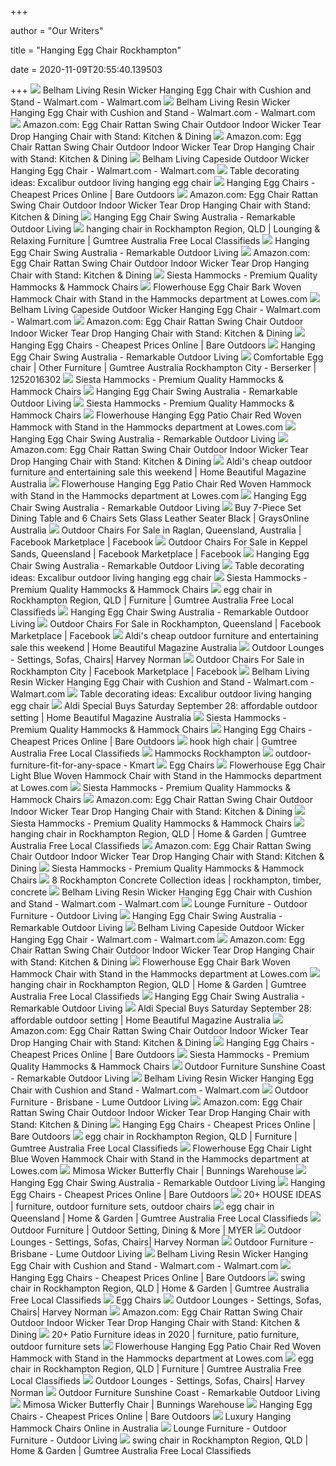 +++
        
author = "Our Writers"
        
title = "Hanging Egg Chair Rockhampton"
        
date = 2020-11-09T20:55:40.139503
        
+++
[ ![](https://i5.walmartimages.com/asr/a9fbd782-d36a-42f5-9305-2d183c517ef8_1.27628541f041795ae1ff4ce7b4b8bd44.jpeg)](https://i5.walmartimages.com/asr/a9fbd782-d36a-42f5-9305-2d183c517ef8_1.27628541f041795ae1ff4ce7b4b8bd44.jpeg) Belham Living Resin Wicker Hanging Egg Chair with Cushion and Stand -  Walmart.com - Walmart.com
[ ![](https://i5.walmartimages.com/asr/ddb83fbb-0eaa-48de-927a-0e0bece27707_1.af32c3f08e26d5a71d9e3f5cf1fa79fb.jpeg)](https://i5.walmartimages.com/asr/ddb83fbb-0eaa-48de-927a-0e0bece27707_1.af32c3f08e26d5a71d9e3f5cf1fa79fb.jpeg) Belham Living Resin Wicker Hanging Egg Chair with Cushion and Stand -  Walmart.com - Walmart.com
[ ![](https://m.media-amazon.com/images/I/81nCvO26FTL._AC_SS350_.jpg)](https://m.media-amazon.com/images/I/81nCvO26FTL._AC_SS350_.jpg) Amazon.com: Egg Chair Rattan Swing Chair Outdoor Indoor Wicker Tear Drop Hanging  Chair with Stand: Kitchen & Dining
[ ![](https://images-na.ssl-images-amazon.com/images/I/81nCvO26FTL._AC_SY741_.jpg)](https://images-na.ssl-images-amazon.com/images/I/81nCvO26FTL._AC_SY741_.jpg) Amazon.com: Egg Chair Rattan Swing Chair Outdoor Indoor Wicker Tear Drop Hanging  Chair with Stand: Kitchen & Dining
[ ![](https://i5.walmartimages.com/asr/d1b21234-ecd9-4ddc-9973-428714a92f2e_1.280017f504ec4b1eb90dcff7f6a154e5.jpeg)](https://i5.walmartimages.com/asr/d1b21234-ecd9-4ddc-9973-428714a92f2e_1.280017f504ec4b1eb90dcff7f6a154e5.jpeg) Belham Living Capeside Outdoor Wicker Hanging Egg Chair - Walmart.com -  Walmart.com
[ ![](http://www.inspiredoutdoor.com.au/wp-content/uploads/2014/07/Hanging-Egg-Cover1.jpg)](http://www.inspiredoutdoor.com.au/wp-content/uploads/2014/07/Hanging-Egg-Cover1.jpg) Table decorating ideas: Excalibur outdoor living hanging egg chair
[ ![](https://www.bareoutdoors.com.au/media/catalog/product/cache/1/small_image/232x232/9df78eab33525d08d6e5fb8d27136e95/z/z/zz054746_1_.jpg)](https://www.bareoutdoors.com.au/media/catalog/product/cache/1/small_image/232x232/9df78eab33525d08d6e5fb8d27136e95/z/z/zz054746_1_.jpg) Hanging Egg Chairs - Cheapest Prices Online | Bare Outdoors
[ ![](https://images-na.ssl-images-amazon.com/images/I/81XlysZXwiL._AC_UL320_SR214,320_.jpg)](https://images-na.ssl-images-amazon.com/images/I/81XlysZXwiL._AC_UL320_SR214,320_.jpg) Amazon.com: Egg Chair Rattan Swing Chair Outdoor Indoor Wicker Tear Drop Hanging  Chair with Stand: Kitchen & Dining
[ ![](https://www.remarkablefurniture.com.au/pub/media/catalog/product/cache/small_image/600x600/beff4985b56e3afdbeabfc89641a4582/6/4/64a5d8bcb7ed095abd0c52a703299aa.jpg)](https://www.remarkablefurniture.com.au/pub/media/catalog/product/cache/small_image/600x600/beff4985b56e3afdbeabfc89641a4582/6/4/64a5d8bcb7ed095abd0c52a703299aa.jpg) Hanging Egg Chair Swing Australia - Remarkable Outdoor Living
[ ![](https://i.ebayimg.com/00/s/MTYwMFgxMjAw/z/Tk0AAOSwh2pfNff9/$_35.jpg)](https://i.ebayimg.com/00/s/MTYwMFgxMjAw/z/Tk0AAOSwh2pfNff9/$_35.jpg) hanging chair in Rockhampton Region, QLD | Lounging & Relaxing Furniture |  Gumtree Australia Free Local Classifieds
[ ![](https://www.remarkablefurniture.com.au/pub/media/catalog/product/cache/small_image/600x600/beff4985b56e3afdbeabfc89641a4582/t/u/turin-hanging-chair-light-grey-1.jpg)](https://www.remarkablefurniture.com.au/pub/media/catalog/product/cache/small_image/600x600/beff4985b56e3afdbeabfc89641a4582/t/u/turin-hanging-chair-light-grey-1.jpg) Hanging Egg Chair Swing Australia - Remarkable Outdoor Living
[ ![](https://m.media-amazon.com/images/I/81jj43c80uL._AC_SS350_.jpg)](https://m.media-amazon.com/images/I/81jj43c80uL._AC_SS350_.jpg) Amazon.com: Egg Chair Rattan Swing Chair Outdoor Indoor Wicker Tear Drop Hanging  Chair with Stand: Kitchen & Dining
[ ![](https://cdn.shopify.com/s/files/1/0026/6243/2838/products/duke_double_egg_chair_1000px_x_1000px_1_590x590.jpg?v=1599707657)](https://cdn.shopify.com/s/files/1/0026/6243/2838/products/duke_double_egg_chair_1000px_x_1000px_1_590x590.jpg?v=1599707657) Siesta Hammocks - Premium Quality Hammocks & Hammock Chairs
[ ![](http://mobileimages.lowes.com/product/converted/892514/892514100143.jpg)](http://mobileimages.lowes.com/product/converted/892514/892514100143.jpg) Flowerhouse Egg Chair Bark Woven Hammock Chair with Stand in the Hammocks  department at Lowes.com
[ ![](https://i5.walmartimages.com/asr/44dc93fb-3d04-44e6-8acf-f803dd25be1f_1.146cae8134c78b9e330da802bb486411.jpeg)](https://i5.walmartimages.com/asr/44dc93fb-3d04-44e6-8acf-f803dd25be1f_1.146cae8134c78b9e330da802bb486411.jpeg) Belham Living Capeside Outdoor Wicker Hanging Egg Chair - Walmart.com -  Walmart.com
[ ![](https://m.media-amazon.com/images/I/71weXl4TAcL._AC_SS350_.jpg)](https://m.media-amazon.com/images/I/71weXl4TAcL._AC_SS350_.jpg) Amazon.com: Egg Chair Rattan Swing Chair Outdoor Indoor Wicker Tear Drop Hanging  Chair with Stand: Kitchen & Dining
[ ![](https://www.bareoutdoors.com.au/media/catalog/product/cache/1/small_image/232x232/9df78eab33525d08d6e5fb8d27136e95/b/r/brazil_egg_chair.jpg)](https://www.bareoutdoors.com.au/media/catalog/product/cache/1/small_image/232x232/9df78eab33525d08d6e5fb8d27136e95/b/r/brazil_egg_chair.jpg) Hanging Egg Chairs - Cheapest Prices Online | Bare Outdoors
[ ![](https://www.remarkablefurniture.com.au/pub/media/catalog/product/cache/small_image/600x600/beff4985b56e3afdbeabfc89641a4582/t/u/turin_hanging_chair_charcoal-2.jpg)](https://www.remarkablefurniture.com.au/pub/media/catalog/product/cache/small_image/600x600/beff4985b56e3afdbeabfc89641a4582/t/u/turin_hanging_chair_charcoal-2.jpg) Hanging Egg Chair Swing Australia - Remarkable Outdoor Living
[ ![](https://i.ebayimg.com/images/g/cKwAAOSwu3VfA9kj/s-l400.webp)](https://i.ebayimg.com/images/g/cKwAAOSwu3VfA9kj/s-l400.webp) Comfortable Egg chair | Other Furniture | Gumtree Australia Rockhampton  City - Berserker | 1252016302
[ ![](https://cdn.shopify.com/s/files/1/0026/6243/2838/products/s-l1600_3_bb1d07ab-60cf-4742-bd69-625a88fafe09_590x590.jpg?v=1599708139)](https://cdn.shopify.com/s/files/1/0026/6243/2838/products/s-l1600_3_bb1d07ab-60cf-4742-bd69-625a88fafe09_590x590.jpg?v=1599708139) Siesta Hammocks - Premium Quality Hammocks & Hammock Chairs
[ ![](https://www.remarkablefurniture.com.au/pub/media/catalog/product/cache/small_image/600x600/beff4985b56e3afdbeabfc89641a4582/l/a/langley_hanging_chair_charcoal_1030w_x_1190d_x_1970h_cm.jpg)](https://www.remarkablefurniture.com.au/pub/media/catalog/product/cache/small_image/600x600/beff4985b56e3afdbeabfc89641a4582/l/a/langley_hanging_chair_charcoal_1030w_x_1190d_x_1970h_cm.jpg) Hanging Egg Chair Swing Australia - Remarkable Outdoor Living
[ ![](https://cdn.shopify.com/s/files/1/0026/6243/2838/products/BrandNewOutdoorDecorHangingSwingingEggPodChairCushionforGardenHome_model_590x590.jpg?v=1599709025)](https://cdn.shopify.com/s/files/1/0026/6243/2838/products/BrandNewOutdoorDecorHangingSwingingEggPodChairCushionforGardenHome_model_590x590.jpg?v=1599709025) Siesta Hammocks - Premium Quality Hammocks & Hammock Chairs
[ ![](https://mobileimages.lowes.com/product/converted/100142/1001426116.jpg?size=lg)](https://mobileimages.lowes.com/product/converted/100142/1001426116.jpg?size=lg) Flowerhouse Hanging Egg Patio Chair Red Woven Hammock with Stand in the  Hammocks department at Lowes.com
[ ![](https://www.remarkablefurniture.com.au/pub/media/catalog/product/cache/small_image/600x600/beff4985b56e3afdbeabfc89641a4582/l/a/langley_hanging_chair_white_1030w_x_1190d_x1970h_cm-1.jpg)](https://www.remarkablefurniture.com.au/pub/media/catalog/product/cache/small_image/600x600/beff4985b56e3afdbeabfc89641a4582/l/a/langley_hanging_chair_white_1030w_x_1190d_x1970h_cm-1.jpg) Hanging Egg Chair Swing Australia - Remarkable Outdoor Living
[ ![](https://images-na.ssl-images-amazon.com/images/I/81-Tn%2BhC%2BkL._AC_SL1500_.jpg)](https://images-na.ssl-images-amazon.com/images/I/81-Tn%2BhC%2BkL._AC_SL1500_.jpg) Amazon.com: Egg Chair Rattan Swing Chair Outdoor Indoor Wicker Tear Drop Hanging  Chair with Stand: Kitchen & Dining
[ ![](https://www.homebeautiful.com.au/media/19176/aldi-outdoor-furniture-buys-2.jpg?width=720&center=0.0,0.0)](https://www.homebeautiful.com.au/media/19176/aldi-outdoor-furniture-buys-2.jpg?width=720&center=0.0,0.0) Aldi's cheap outdoor furniture and entertaining sale this weekend | Home  Beautiful Magazine Australia
[ ![](http://mobileimages.lowes.com/product/converted/892514/892514100020.jpg)](http://mobileimages.lowes.com/product/converted/892514/892514100020.jpg) Flowerhouse Hanging Egg Patio Chair Red Woven Hammock with Stand in the  Hammocks department at Lowes.com
[ ![](https://www.remarkablefurniture.com.au/pub/media/catalog/product/cache/small_image/600x600/beff4985b56e3afdbeabfc89641a4582/d/o/doney_outdoor_wicker_single_hanging_chair_white.jpg)](https://www.remarkablefurniture.com.au/pub/media/catalog/product/cache/small_image/600x600/beff4985b56e3afdbeabfc89641a4582/d/o/doney_outdoor_wicker_single_hanging_chair_white.jpg) Hanging Egg Chair Swing Australia - Remarkable Outdoor Living
[ ![](https://res3.graysonline.com/handlers/imagehandler.ashx?t=sh&id=19947045&s=d&index=0&ts=636833343940000000)](https://res3.graysonline.com/handlers/imagehandler.ashx?t=sh&id=19947045&s=d&index=0&ts=636833343940000000) Buy 7-Piece Set Dining Table and 6 Chairs Sets Glass Leather Seater Black |  GraysOnline Australia
[ ![](https://lookaside.fbsbx.com/lookaside/crawler/media/?media_id=372244427495407)](https://lookaside.fbsbx.com/lookaside/crawler/media/?media_id=372244427495407) Outdoor Chairs For Sale in Raglan, Queensland, Australia | Facebook  Marketplace | Facebook
[ ![](https://lookaside.fbsbx.com/lookaside/crawler/media/?media_id=367860431267140)](https://lookaside.fbsbx.com/lookaside/crawler/media/?media_id=367860431267140) Outdoor Chairs For Sale in Keppel Sands, Queensland | Facebook Marketplace  | Facebook
[ ![](https://www.remarkablefurniture.com.au/pub/media/catalog/product/cache/small_image/600x600/beff4985b56e3afdbeabfc89641a4582/d/a/dayton_outdoor_rope_hanging_chair_charcoal-2.jpg)](https://www.remarkablefurniture.com.au/pub/media/catalog/product/cache/small_image/600x600/beff4985b56e3afdbeabfc89641a4582/d/a/dayton_outdoor_rope_hanging_chair_charcoal-2.jpg) Hanging Egg Chair Swing Australia - Remarkable Outdoor Living
[ ![](https://lh3.googleusercontent.com/proxy/bMsZuNwvrdZAA7P_qv0-ZQssM9yUBwgHAWYu3Rtg8FMEV1_mqUwCOSBGqVM03SeCjDU_Y0z0Moc5G53rTR8ssSqn9HMTunTdzHqkEsurTrK7ifD79YjSOfIJtlGo4mqmtSLq94A14QhHydkk9_JwAB7fMsir_A=s0-d)](https://lh3.googleusercontent.com/proxy/bMsZuNwvrdZAA7P_qv0-ZQssM9yUBwgHAWYu3Rtg8FMEV1_mqUwCOSBGqVM03SeCjDU_Y0z0Moc5G53rTR8ssSqn9HMTunTdzHqkEsurTrK7ifD79YjSOfIJtlGo4mqmtSLq94A14QhHydkk9_JwAB7fMsir_A=s0-d) Table decorating ideas: Excalibur outdoor living hanging egg chair
[ ![](https://cdn.shopify.com/s/files/1/0026/6243/2838/products/basic-bedroom-swing-chair_590x590.jpg?v=1599701467)](https://cdn.shopify.com/s/files/1/0026/6243/2838/products/basic-bedroom-swing-chair_590x590.jpg?v=1599701467) Siesta Hammocks - Premium Quality Hammocks & Hammock Chairs
[ ![](https://i.ebayimg.com/00/s/ODAwWDYwMA==/z/HmYAAOSwfideCWCj/$_35.jpg)](https://i.ebayimg.com/00/s/ODAwWDYwMA==/z/HmYAAOSwfideCWCj/$_35.jpg) egg chair in Rockhampton Region, QLD | Furniture | Gumtree Australia Free  Local Classifieds
[ ![](https://www.remarkablefurniture.com.au/pub/media/catalog/product/cache/small_image/600x600/beff4985b56e3afdbeabfc89641a4582/d/o/doney_outdoor_wicker_double_hanging_chair_charcoal.jpg)](https://www.remarkablefurniture.com.au/pub/media/catalog/product/cache/small_image/600x600/beff4985b56e3afdbeabfc89641a4582/d/o/doney_outdoor_wicker_double_hanging_chair_charcoal.jpg) Hanging Egg Chair Swing Australia - Remarkable Outdoor Living
[ ![](https://lookaside.fbsbx.com/lookaside/crawler/media/?media_id=729348987662111)](https://lookaside.fbsbx.com/lookaside/crawler/media/?media_id=729348987662111) Outdoor Chairs For Sale in Rockhampton, Queensland | Facebook Marketplace |  Facebook
[ ![](http://www.homebeautiful.com.au/media/19177/aldi-outdoor-furniture-buys-1.jpg)](http://www.homebeautiful.com.au/media/19177/aldi-outdoor-furniture-buys-1.jpg) Aldi's cheap outdoor furniture and entertaining sale this weekend | Home  Beautiful Magazine Australia
[ ![](https://azcd.harveynorman.com.au/media/catalog/product/cache/21/small_image/445x249/9df78eab33525d08d6e5fb8d27136e95/g/p/gp1004537_1.jpg)](https://azcd.harveynorman.com.au/media/catalog/product/cache/21/small_image/445x249/9df78eab33525d08d6e5fb8d27136e95/g/p/gp1004537_1.jpg) Outdoor Lounges - Settings, Sofas, Chairs| Harvey Norman
[ ![](https://lookaside.fbsbx.com/lookaside/crawler/media/?media_id=1711370245682983)](https://lookaside.fbsbx.com/lookaside/crawler/media/?media_id=1711370245682983) Outdoor Chairs For Sale in Rockhampton City | Facebook Marketplace |  Facebook
[ ![](https://i5.walmartimages.com/asr/f891a4e0-d180-4e82-88e1-2c30287c9146.09158f4d5ff644aa8533e78ad6224462.jpeg?odnWidth=282&odnHeight=282&odnBg=ffffff)](https://i5.walmartimages.com/asr/f891a4e0-d180-4e82-88e1-2c30287c9146.09158f4d5ff644aa8533e78ad6224462.jpeg?odnWidth=282&odnHeight=282&odnBg=ffffff) Belham Living Resin Wicker Hanging Egg Chair with Cushion and Stand -  Walmart.com - Walmart.com
[ ![](https://lh3.googleusercontent.com/proxy/N76Hvi_hORGhrdMw-cqsVKFK7g8J0NjhejD0n3ehapGNt8ebDBeV1macnqZpB77On4SGtOW4gN2PscNJr0i4s8pijETLrWwhv_12aJ9XC3us5r8pccDwz0YqvWEBDPk6WYLiF5T4n1dv4FEb-cLbctlES-zv5Vt1t4z5A0UDCpnr_ntbxJAsUxloDHqMdEQ0jAbwOE4=s0-d)](https://lh3.googleusercontent.com/proxy/N76Hvi_hORGhrdMw-cqsVKFK7g8J0NjhejD0n3ehapGNt8ebDBeV1macnqZpB77On4SGtOW4gN2PscNJr0i4s8pijETLrWwhv_12aJ9XC3us5r8pccDwz0YqvWEBDPk6WYLiF5T4n1dv4FEb-cLbctlES-zv5Vt1t4z5A0UDCpnr_ntbxJAsUxloDHqMdEQ0jAbwOE4=s0-d) Table decorating ideas: Excalibur outdoor living hanging egg chair
[ ![](https://www.homebeautiful.com.au/media/23777/24-09-19-aldi-special-buys3.jpg?width=720&center=0.0,0.0)](https://www.homebeautiful.com.au/media/23777/24-09-19-aldi-special-buys3.jpg?width=720&center=0.0,0.0) Aldi Special Buys Saturday September 28: affordable outdoor setting | Home  Beautiful Magazine Australia
[ ![](https://cdn.shopify.com/s/files/1/0026/6243/2838/products/HammockSwingChair-black_7_590x590.jpg?v=1603930053)](https://cdn.shopify.com/s/files/1/0026/6243/2838/products/HammockSwingChair-black_7_590x590.jpg?v=1603930053) Siesta Hammocks - Premium Quality Hammocks & Hammock Chairs
[ ![](https://www.bareoutdoors.com.au/media/catalog/product/cache/1/small_image/232x232/9df78eab33525d08d6e5fb8d27136e95/h/a/harper_pod_chair_black_1.jpg)](https://www.bareoutdoors.com.au/media/catalog/product/cache/1/small_image/232x232/9df78eab33525d08d6e5fb8d27136e95/h/a/harper_pod_chair_black_1.jpg) Hanging Egg Chairs - Cheapest Prices Online | Bare Outdoors
[ ![](https://i.ebayimg.com/images/g/1usAAOSwpxNfpNXt/s-l400.webp)](https://i.ebayimg.com/images/g/1usAAOSwpxNfpNXt/s-l400.webp) hook high chair | Gumtree Australia Free Local Classifieds
[ ![](https://cdn.shopify.com/s/files/1/0026/6243/2838/files/siesta_hammocks_rockhampton_480x480.jpg?v=1601435480)](https://cdn.shopify.com/s/files/1/0026/6243/2838/files/siesta_hammocks_rockhampton_480x480.jpg?v=1601435480) Hammocks Rockhampton
[ ![](https://www.kmart.com.au/wcsstore/Kmart/images/espots/outdoor-setting-hub-01.jpg)](https://www.kmart.com.au/wcsstore/Kmart/images/espots/outdoor-setting-hub-01.jpg) outdoor-furniture-fit-for-any-space - Kmart
[ ![](https://skyteckonline.com.au/image/cache/catalog/Egg%20Chairs%20Updated/85/s-l500-228x228.jpg)](https://skyteckonline.com.au/image/cache/catalog/Egg%20Chairs%20Updated/85/s-l500-228x228.jpg) Egg Chairs
[ ![](https://mobileimages.lowes.com/product/converted/892514/892514100211.jpg?size=lg)](https://mobileimages.lowes.com/product/converted/892514/892514100211.jpg?size=lg) Flowerhouse Egg Chair Light Blue Woven Hammock Chair with Stand in the  Hammocks department at Lowes.com
[ ![](https://cdn.shopify.com/s/files/1/0026/6243/2838/products/Hangingoutdoorrattaneggchair_590x590.jpg?v=1599708099)](https://cdn.shopify.com/s/files/1/0026/6243/2838/products/Hangingoutdoorrattaneggchair_590x590.jpg?v=1599708099) Siesta Hammocks - Premium Quality Hammocks & Hammock Chairs
[ ![](https://images-na.ssl-images-amazon.com/images/I/81e1YJSeipL._AC_SL1500_.jpg)](https://images-na.ssl-images-amazon.com/images/I/81e1YJSeipL._AC_SL1500_.jpg) Amazon.com: Egg Chair Rattan Swing Chair Outdoor Indoor Wicker Tear Drop Hanging  Chair with Stand: Kitchen & Dining
[ ![](https://cdn.shopify.com/s/files/1/0026/6243/2838/products/macramehangingchair_590x590.png?v=1603930206)](https://cdn.shopify.com/s/files/1/0026/6243/2838/products/macramehangingchair_590x590.png?v=1603930206) Siesta Hammocks - Premium Quality Hammocks & Hammock Chairs
[ ![](https://i.ebayimg.com/00/s/MTAwMFgxMDAw/z/ThMAAOSw1zZdeMHk/$_35.jpg)](https://i.ebayimg.com/00/s/MTAwMFgxMDAw/z/ThMAAOSw1zZdeMHk/$_35.jpg) hanging chair in Rockhampton Region, QLD | Home & Garden | Gumtree  Australia Free Local Classifieds
[ ![](https://images-na.ssl-images-amazon.com/images/I/81e1YJSeipL._AC_SY879_.jpg)](https://images-na.ssl-images-amazon.com/images/I/81e1YJSeipL._AC_SY879_.jpg) Amazon.com: Egg Chair Rattan Swing Chair Outdoor Indoor Wicker Tear Drop Hanging  Chair with Stand: Kitchen & Dining
[ ![](https://cdn.shopify.com/s/files/1/0026/6243/2838/products/dukedoublehangingeggchair-siestahammocks_590x590.jpg?v=1599707653)](https://cdn.shopify.com/s/files/1/0026/6243/2838/products/dukedoublehangingeggchair-siestahammocks_590x590.jpg?v=1599707653) Siesta Hammocks - Premium Quality Hammocks & Hammock Chairs
[ ![](https://i.pinimg.com/236x/0a/4e/b9/0a4eb953af5c2f78c8eea177dde71b83.jpg)](https://i.pinimg.com/236x/0a/4e/b9/0a4eb953af5c2f78c8eea177dde71b83.jpg) 8 Rockhampton Concrete Collection ideas | rockhampton, timber, concrete
[ ![](https://i5.walmartimages.com/asr/83dc4d75-21fc-490a-b8b3-243f53bc7903_1.1ff1a969d5807d4bbd23b0b4847048db.jpeg?odnWidth=282&odnHeight=282&odnBg=ffffff)](https://i5.walmartimages.com/asr/83dc4d75-21fc-490a-b8b3-243f53bc7903_1.1ff1a969d5807d4bbd23b0b4847048db.jpeg?odnWidth=282&odnHeight=282&odnBg=ffffff) Belham Living Resin Wicker Hanging Egg Chair with Cushion and Stand -  Walmart.com - Walmart.com
[ ![](https://www.barbequesgalore.com.au/media/catalog/product/cache/1/small_image/719x466/9df78eab33525d08d6e5fb8d27136e95/a/z/azueggchr_sl.jpg)](https://www.barbequesgalore.com.au/media/catalog/product/cache/1/small_image/719x466/9df78eab33525d08d6e5fb8d27136e95/a/z/azueggchr_sl.jpg) Lounge Furniture - Outdoor Furniture - Outdoor Living
[ ![](https://www.remarkablefurniture.com.au/pub/media/catalog/product/cache/small_image/600x600/beff4985b56e3afdbeabfc89641a4582/k/o/koala-pod-black-1.jpg)](https://www.remarkablefurniture.com.au/pub/media/catalog/product/cache/small_image/600x600/beff4985b56e3afdbeabfc89641a4582/k/o/koala-pod-black-1.jpg) Hanging Egg Chair Swing Australia - Remarkable Outdoor Living
[ ![](https://i5.walmartimages.com/asr/d7feded8-0764-46d7-94f4-bd5ac8f883af_1.f3e25283c6a1e57b91ec01862e101f3c.jpeg)](https://i5.walmartimages.com/asr/d7feded8-0764-46d7-94f4-bd5ac8f883af_1.f3e25283c6a1e57b91ec01862e101f3c.jpeg) Belham Living Capeside Outdoor Wicker Hanging Egg Chair - Walmart.com -  Walmart.com
[ ![](https://images-na.ssl-images-amazon.com/images/I/71SkUWIrYgL._AC_UL160_SR160,160_.jpg)](https://images-na.ssl-images-amazon.com/images/I/71SkUWIrYgL._AC_UL160_SR160,160_.jpg) Amazon.com: Egg Chair Rattan Swing Chair Outdoor Indoor Wicker Tear Drop Hanging  Chair with Stand: Kitchen & Dining
[ ![](http://images.lowes.com/product/converted/892514/892514100143_11096079.jpg)](http://images.lowes.com/product/converted/892514/892514100143_11096079.jpg) Flowerhouse Egg Chair Bark Woven Hammock Chair with Stand in the Hammocks  department at Lowes.com
[ ![](https://i.ebayimg.com/00/s/MTYwMFgxMjAw/z/6HMAAOSw~QdeUFRp/$_35.jpg)](https://i.ebayimg.com/00/s/MTYwMFgxMjAw/z/6HMAAOSw~QdeUFRp/$_35.jpg) hanging chair in Rockhampton Region, QLD | Home & Garden | Gumtree  Australia Free Local Classifieds
[ ![](https://www.remarkablefurniture.com.au/pub/media/catalog/product/cache/small_image/600x600/beff4985b56e3afdbeabfc89641a4582/k/o/koala-pod-marina-1.jpg)](https://www.remarkablefurniture.com.au/pub/media/catalog/product/cache/small_image/600x600/beff4985b56e3afdbeabfc89641a4582/k/o/koala-pod-marina-1.jpg) Hanging Egg Chair Swing Australia - Remarkable Outdoor Living
[ ![](https://www.homebeautiful.com.au/media/23779/24-09-19-aldi-special-buys1.jpg?width=720&center=0.0,0.0)](https://www.homebeautiful.com.au/media/23779/24-09-19-aldi-special-buys1.jpg?width=720&center=0.0,0.0) Aldi Special Buys Saturday September 28: affordable outdoor setting | Home  Beautiful Magazine Australia
[ ![](https://m.media-amazon.com/images/I/818uoSC-fLL._AC_SS350_.jpg)](https://m.media-amazon.com/images/I/818uoSC-fLL._AC_SS350_.jpg) Amazon.com: Egg Chair Rattan Swing Chair Outdoor Indoor Wicker Tear Drop Hanging  Chair with Stand: Kitchen & Dining
[ ![](https://www.bareoutdoors.com.au/media/catalog/product/cache/1/small_image/232x232/9df78eab33525d08d6e5fb8d27136e95/2/0/20200801_102154-black.jpg)](https://www.bareoutdoors.com.au/media/catalog/product/cache/1/small_image/232x232/9df78eab33525d08d6e5fb8d27136e95/2/0/20200801_102154-black.jpg) Hanging Egg Chairs - Cheapest Prices Online | Bare Outdoors
[ ![](https://cdn.shopify.com/s/files/1/0026/6243/2838/products/hangingeggchairstand_7_76242efd-ab63-4993-8a12-b73b9e276798_590x590.jpg?v=1599708100)](https://cdn.shopify.com/s/files/1/0026/6243/2838/products/hangingeggchairstand_7_76242efd-ab63-4993-8a12-b73b9e276798_590x590.jpg?v=1599708100) Siesta Hammocks - Premium Quality Hammocks & Hammock Chairs
[ ![](https://www.remarkablefurniture.com.au/pub/media/wysiwyg/home/chairs_2.jpg)](https://www.remarkablefurniture.com.au/pub/media/wysiwyg/home/chairs_2.jpg) Outdoor Furniture Sunshine Coast - Remarkable Outdoor Living
[ ![](https://i5.walmartimages.com/dfw/6e29e393-85e0/k2-_b10a8b11-c2eb-42c7-a41e-5b16e528269a.v1.jpg)](https://i5.walmartimages.com/dfw/6e29e393-85e0/k2-_b10a8b11-c2eb-42c7-a41e-5b16e528269a.v1.jpg) Belham Living Resin Wicker Hanging Egg Chair with Cushion and Stand -  Walmart.com - Walmart.com
[ ![](https://cdn.shopify.com/s/files/1/0026/3526/8149/products/4_290cba80-ebc9-4e05-8304-bc92065b8c33_800x.png?v=1602475287)](https://cdn.shopify.com/s/files/1/0026/3526/8149/products/4_290cba80-ebc9-4e05-8304-bc92065b8c33_800x.png?v=1602475287) Outdoor Furniture - Brisbane - Lume Outdoor Living
[ ![](https://images-na.ssl-images-amazon.com/images/I/61%2Buhk65n3L._AC_UL160_SR160,160_.jpg)](https://images-na.ssl-images-amazon.com/images/I/61%2Buhk65n3L._AC_UL160_SR160,160_.jpg) Amazon.com: Egg Chair Rattan Swing Chair Outdoor Indoor Wicker Tear Drop Hanging  Chair with Stand: Kitchen & Dining
[ ![](https://www.bareoutdoors.com.au/media/catalog/product/cache/1/image/900x900/9df78eab33525d08d6e5fb8d27136e95/f/0/f001.sr.pg_f.jpg)](https://www.bareoutdoors.com.au/media/catalog/product/cache/1/image/900x900/9df78eab33525d08d6e5fb8d27136e95/f/0/f001.sr.pg_f.jpg) Hanging Egg Chairs - Cheapest Prices Online | Bare Outdoors
[ ![](https://i.ebayimg.com/00/s/MTYwMFgxMjAw/z/xa0AAOSwG5teEBR6/$_35.jpg)](https://i.ebayimg.com/00/s/MTYwMFgxMjAw/z/xa0AAOSwG5teEBR6/$_35.jpg) egg chair in Rockhampton Region, QLD | Furniture | Gumtree Australia Free  Local Classifieds
[ ![](https://mobileimages.lowes.com/product/converted/191440/191440003192.jpg?size=lg)](https://mobileimages.lowes.com/product/converted/191440/191440003192.jpg?size=lg) Flowerhouse Egg Chair Light Blue Woven Hammock Chair with Stand in the  Hammocks department at Lowes.com
[ ![](https://media.bunnings.com.au/Product-800x800/bad8a5af-9cc7-452c-abfd-2a9521caa57e.jpg)](https://media.bunnings.com.au/Product-800x800/bad8a5af-9cc7-452c-abfd-2a9521caa57e.jpg) Mimosa Wicker Butterfly Chair | Bunnings Warehouse
[ ![](https://www.remarkablefurniture.com.au/pub/media/catalog/product/cache/small_image/600x600/beff4985b56e3afdbeabfc89641a4582/l/a/langford_wicker_swivel_egg_chair_-_marina_1_.jpg)](https://www.remarkablefurniture.com.au/pub/media/catalog/product/cache/small_image/600x600/beff4985b56e3afdbeabfc89641a4582/l/a/langford_wicker_swivel_egg_chair_-_marina_1_.jpg) Hanging Egg Chair Swing Australia - Remarkable Outdoor Living
[ ![](https://www.bareoutdoors.com.au/media/catalog/product/cache/1/image/900x900/9df78eab33525d08d6e5fb8d27136e95/2/0/20150418_123414.jpg)](https://www.bareoutdoors.com.au/media/catalog/product/cache/1/image/900x900/9df78eab33525d08d6e5fb8d27136e95/2/0/20150418_123414.jpg) Hanging Egg Chairs - Cheapest Prices Online | Bare Outdoors
[ ![](https://i.pinimg.com/236x/f9/6f/a4/f96fa4d66ef1baa3cfc8233f5e4a190b.jpg)](https://i.pinimg.com/236x/f9/6f/a4/f96fa4d66ef1baa3cfc8233f5e4a190b.jpg) 20+ HOUSE IDEAS | furniture, outdoor furniture sets, outdoor chairs
[ ![](https://i.ebayimg.com/images/g/4dAAAOSw-mJfogzx/s-l400.webp)](https://i.ebayimg.com/images/g/4dAAAOSw-mJfogzx/s-l400.webp) egg chair in Queensland | Home & Garden | Gumtree Australia Free Local  Classifieds
[ ![](https://myer-media.com.au/wcsstore/MyerCatalogAssetStore/images/77/774/7799/1/1/800833510/800833510_1_360x464.jpg)](https://myer-media.com.au/wcsstore/MyerCatalogAssetStore/images/77/774/7799/1/1/800833510/800833510_1_360x464.jpg) Outdoor Furniture | Outdoor Setting, Dining & More | MYER
[ ![](https://azcd.harveynorman.com.au/media/catalog/product/cache/21/small_image/445x249/9df78eab33525d08d6e5fb8d27136e95/g/p/gp965032.jpg)](https://azcd.harveynorman.com.au/media/catalog/product/cache/21/small_image/445x249/9df78eab33525d08d6e5fb8d27136e95/g/p/gp965032.jpg) Outdoor Lounges - Settings, Sofas, Chairs| Harvey Norman
[ ![](https://cdn.shopify.com/s/files/1/0026/3526/8149/products/5_cbdc7d0d-c9e2-4a7c-a255-9bdc28ca235c_1024x.png?v=1602475288)](https://cdn.shopify.com/s/files/1/0026/3526/8149/products/5_cbdc7d0d-c9e2-4a7c-a255-9bdc28ca235c_1024x.png?v=1602475288) Outdoor Furniture - Brisbane - Lume Outdoor Living
[ ![](https://i5.walmartimages.com/asr/0a5528ce-6660-46b3-bbe9-4d023c5ca34a_1.d0f5faf17422f1a774da48dcf02599e0.jpeg?odnWidth=282&odnHeight=282&odnBg=ffffff)](https://i5.walmartimages.com/asr/0a5528ce-6660-46b3-bbe9-4d023c5ca34a_1.d0f5faf17422f1a774da48dcf02599e0.jpeg?odnWidth=282&odnHeight=282&odnBg=ffffff) Belham Living Resin Wicker Hanging Egg Chair with Cushion and Stand -  Walmart.com - Walmart.com
[ ![](https://www.bareoutdoors.com.au/media/catalog/product/cache/1/image/900x900/9df78eab33525d08d6e5fb8d27136e95/f/0/f001.sr.lg-lotus-pod-chair-no-stand_2_2.jpg)](https://www.bareoutdoors.com.au/media/catalog/product/cache/1/image/900x900/9df78eab33525d08d6e5fb8d27136e95/f/0/f001.sr.lg-lotus-pod-chair-no-stand_2_2.jpg) Hanging Egg Chairs - Cheapest Prices Online | Bare Outdoors
[ ![](https://i.ebayimg.com/00/s/MTYwMFgxMjAw/z/DZIAAOSwSKBeEyAd/$_35.jpg)](https://i.ebayimg.com/00/s/MTYwMFgxMjAw/z/DZIAAOSwSKBeEyAd/$_35.jpg) swing chair in Rockhampton Region, QLD | Home & Garden | Gumtree Australia  Free Local Classifieds
[ ![](https://skyteckonline.com.au/image/cache/catalog/Egg%20Chairs/86/SW86W/timg-228x228.jpg)](https://skyteckonline.com.au/image/cache/catalog/Egg%20Chairs/86/SW86W/timg-228x228.jpg) Egg Chairs
[ ![](https://azcd.harveynorman.com.au/media/catalog/product/cache/21/small_image/445x249/9df78eab33525d08d6e5fb8d27136e95/_/j/_1538.jpg)](https://azcd.harveynorman.com.au/media/catalog/product/cache/21/small_image/445x249/9df78eab33525d08d6e5fb8d27136e95/_/j/_1538.jpg) Outdoor Lounges - Settings, Sofas, Chairs| Harvey Norman
[ ![](https://images-na.ssl-images-amazon.com/images/I/414LT8P1jtL._AC_.jpg)](https://images-na.ssl-images-amazon.com/images/I/414LT8P1jtL._AC_.jpg) Amazon.com: Egg Chair Rattan Swing Chair Outdoor Indoor Wicker Tear Drop Hanging  Chair with Stand: Kitchen & Dining
[ ![](https://i.pinimg.com/236x/02/8b/97/028b97b32b44e8dd0961bf8cfd75250c.jpg)](https://i.pinimg.com/236x/02/8b/97/028b97b32b44e8dd0961bf8cfd75250c.jpg) 20+ Patio Furniture ideas in 2020 | furniture, patio furniture, outdoor  furniture sets
[ ![](https://mobileimages.lowes.com/product/converted/845748/845748009379.jpg?size=lg)](https://mobileimages.lowes.com/product/converted/845748/845748009379.jpg?size=lg) Flowerhouse Hanging Egg Patio Chair Red Woven Hammock with Stand in the  Hammocks department at Lowes.com
[ ![](https://i.ebayimg.com/00/s/MTYwMFgxMjAw/z/2fgAAOSwZ15eJTCW/$_35.jpg)](https://i.ebayimg.com/00/s/MTYwMFgxMjAw/z/2fgAAOSwZ15eJTCW/$_35.jpg) egg chair in Rockhampton Region, QLD | Furniture | Gumtree Australia Free  Local Classifieds
[ ![](https://azcd.harveynorman.com.au/media/catalog/product/cache/21/small_image/445x249/9df78eab33525d08d6e5fb8d27136e95/_/j/_1488.jpg)](https://azcd.harveynorman.com.au/media/catalog/product/cache/21/small_image/445x249/9df78eab33525d08d6e5fb8d27136e95/_/j/_1488.jpg) Outdoor Lounges - Settings, Sofas, Chairs| Harvey Norman
[ ![](https://www.remarkablefurniture.com.au/pub/media/map/goods2.png)](https://www.remarkablefurniture.com.au/pub/media/map/goods2.png) Outdoor Furniture Sunshine Coast - Remarkable Outdoor Living
[ ![](https://media.bunnings.com.au/Product-800x800/c5c64c68-675c-4283-bc5f-94b38b15f127.jpg)](https://media.bunnings.com.au/Product-800x800/c5c64c68-675c-4283-bc5f-94b38b15f127.jpg) Mimosa Wicker Butterfly Chair | Bunnings Warehouse
[ ![](https://www.bareoutdoors.com.au/media/catalog/product/cache/1/image/900x900/9df78eab33525d08d6e5fb8d27136e95/o/u/outdoor_iron_swing.jpg_220x220.jpg)](https://www.bareoutdoors.com.au/media/catalog/product/cache/1/image/900x900/9df78eab33525d08d6e5fb8d27136e95/o/u/outdoor_iron_swing.jpg_220x220.jpg) Hanging Egg Chairs - Cheapest Prices Online | Bare Outdoors
[ ![](https://cdn.shopify.com/s/files/1/0167/6864/products/IVD549_cream-on-cream-soho-hanging-hammock-lifestyle_600x.jpg?v=1594191359)](https://cdn.shopify.com/s/files/1/0167/6864/products/IVD549_cream-on-cream-soho-hanging-hammock-lifestyle_600x.jpg?v=1594191359) Luxury Hanging Hammock Chairs Online in Australia
[ ![](https://www.barbequesgalore.com.au/media/catalog/product/cache/1/small_image/719x466/9df78eab33525d08d6e5fb8d27136e95/0/0/0090df50937e8068e1afda27b0f94b1ce5516b10.png)](https://www.barbequesgalore.com.au/media/catalog/product/cache/1/small_image/719x466/9df78eab33525d08d6e5fb8d27136e95/0/0/0090df50937e8068e1afda27b0f94b1ce5516b10.png) Lounge Furniture - Outdoor Furniture - Outdoor Living
[ ![](https://i.ebayimg.com/00/s/MTYwMFgxMjAw/z/tmEAAOSwdOxeFDtx/$_35.jpg)](https://i.ebayimg.com/00/s/MTYwMFgxMjAw/z/tmEAAOSwdOxeFDtx/$_35.jpg) swing chair in Rockhampton Region, QLD | Home & Garden | Gumtree Australia  Free Local Classifieds
